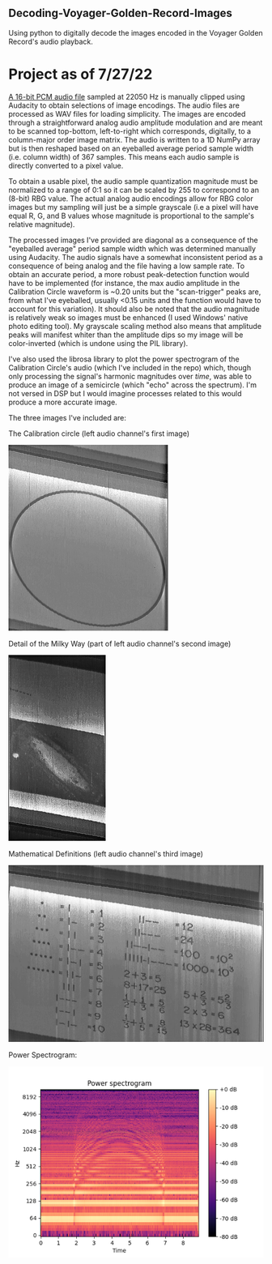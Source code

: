 ## Decoding-Voyager-Golden-Record-Images
Using python to digitally decode the images encoded in the Voyager Golden Record's audio playback.

# Project as of 7/27/22
[A 16-bit PCM audio file](https://soundcloud.com/user-482195982/voyager-golden-record-encoded-images) sampled at 22050 Hz is manually clipped using Audacity to obtain selections of image encodings. The audio files are processed as WAV files for loading simplicity. The images are encoded through a straightforward analog audio amplitude modulation and are meant to be scanned top-bottom, left-to-right which corresponds, digitally, to a column-major order image matrix. The audio is written to a 1D NumPy array but is then reshaped based on an eyeballed average period sample width (i.e. column width) of 367 samples. This means each audio sample is directly converted to a pixel value.

To obtain a usable pixel, the audio sample quantization magnitude must be normalized to a range of 0:1 so it can be scaled by 255 to correspond to an (8-bit) RBG value. The actual analog audio encodings allow for RBG color images but my sampling will just be a simple grayscale (i.e a pixel will have equal R, G, and B values whose magnitude is proportional to the sample's relative magnitude).

The processed images I've provided are diagonal as a consequence of the "eyeballed average" period sample width which was determined manually using Audacity. The audio signals have a somewhat inconsistent period as a consequence of being analog and the file having a low sample rate. To obtain an accurate period, a more robust peak-detection function would have to be implemented (for instance, the max audio amplitude in the Calibration Circle waveform is ~0.20 units but the "scan-trigger" peaks are, from what I've eyeballed, usually <0.15 units and the function would have to account for this variation). It should also be noted that the audio magnitude is relatively weak so images must be enhanced (I used Windows' native photo editing tool). My grayscale scaling method also means that amplitude peaks will manifest whiter than the amplitude dips so my image will be color-inverted (which is undone using the PIL library).

I've also used the librosa library to plot the power spectrogram of the Calibration Circle's audio (which I've included in the repo) which, though only processing the signal's harmonic magnitudes over *time*, was able to produce an image of a semicircle (which "echo" across the spectrum). I'm not versed in DSP but I would imagine processes related to this would produce a more accurate image.

The three images I've included are:

The Calibration circle (left audio channel's first image)

![](https://github.com/ErikHC/Decoding-Voyager-Golden-Record-Images/blob/main/CalibrationCircle_2022-07-27.png?raw=true "Calibration Circle")

Detail of the Milky Way (part of left audio channel's second image)

![](https://github.com/ErikHC/Decoding-Voyager-Golden-Record-Images/blob/main/EnhancedMilkyWayDetail_2022-07-27.png?raw=true "Milky Way detail")

Mathematical Definitions (left audio channel's third image)

![](https://github.com/ErikHC/Decoding-Voyager-Golden-Record-Images/blob/main/MathDefs_2022-07-27.png?raw=true "Mathematical Definitions")


Power Spectrogram:

![](https://github.com/ErikHC/Decoding-Voyager-Golden-Record-Images/blob/main/CalibrationCirclePowerSpec.png?raw=true)
